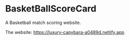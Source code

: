 # BasketBallScoreCard

A Basketball match scoring website.

The website: https://luxury-capybara-a0489d.netlify.app
